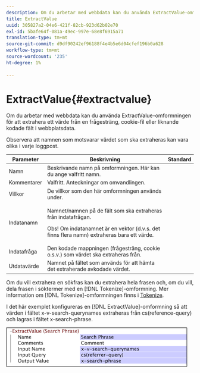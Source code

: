 ```yaml
---
description: Om du arbetar med webbdata kan du använda ExtractValue-omformningen för att extrahera ett värde från en frågesträng, cookie-fil eller liknande kodade fält i webbplatsdata.
title: ExtractValue
uuid: 305827a2-04e6-421f-82cb-923d62b02e70
exl-id: 5bafe64f-081a-49ec-997e-68e8f6915a71
translation-type: tm+mt
source-git-commit: d9df90242ef96188f4e4b5e6d04cfef196b0a628
workflow-type: tm+mt
source-wordcount: '235'
ht-degree: 1%

---
```


# ExtractValue{#extractvalue}

Om du arbetar med webbdata kan du använda ExtractValue-omformningen för att extrahera ett värde från en frågesträng, cookie-fil eller liknande kodade fält i webbplatsdata.

Observera att namnen som motsvarar värdet som ska extraheras kan vara olika i varje loggpost.

<table id="table_D16A39BE035043628A4D6F7452952304"> 
 <thead> 
  <tr> 
   <th colname="col1" class="entry"> Parameter </th> 
   <th colname="col2" class="entry"> Beskrivning </th> 
   <th colname="col3" class="entry"> Standard </th> 
  </tr> 
 </thead>
 <tbody> 
  <tr> 
   <td colname="col1"> Namn </td> 
   <td colname="col2"> Beskrivande namn på omformningen. Här kan du ange valfritt namn. </td> 
   <td colname="col3"></td> 
  </tr> 
  <tr> 
   <td colname="col1"> Kommentarer </td> 
   <td colname="col2"> Valfritt. Anteckningar om omvandlingen. </td> 
   <td colname="col3"></td> 
  </tr> 
  <tr> 
   <td colname="col1"> Villkor </td> 
   <td colname="col2"> De villkor som den här omformningen används under. </td> 
   <td colname="col3"></td> 
  </tr> 
  <tr> 
   <td colname="col1"> Indatanamn </td> 
   <td colname="col2"> <p>Namnet/namnen på de fält som ska extraheras från indatafrågan. </p> <p> <p>Obs!  Om indatanamnet är en vektor (d.v.s. det finns flera namn) extraheras bara ett värde. </p> </p> </td> 
   <td colname="col3"></td> 
  </tr> 
  <tr> 
   <td colname="col1"> Indatafråga </td> 
   <td colname="col2"> Den kodade mappningen (frågesträng, cookie o.s.v.) som värdet ska extraheras från. </td> 
   <td colname="col3"></td> 
  </tr> 
  <tr> 
   <td colname="col1"> Utdatavärde </td> 
   <td colname="col2"> Namnet på fältet som används för att hämta det extraherade avkodade värdet. </td> 
   <td colname="col3"></td> 
  </tr> 
 </tbody> 
</table>

Om du vill extrahera en sökfras kan du extrahera hela frasen och, om du vill, dela frasen i söktermer med en [!DNL Tokenize]-omformning. Mer information om [!DNL Tokenize]-omformningen finns i [Tokenize](../../../../../home/c-dataset-const-proc/c-data-trans/c-transf-types/c-standard-transf/c-tokenize.md#concept-f460aa5df3a7476e971af29cf5d9b32c).

I det här exemplet konfigureras en [!DNL ExtractValue]-omformning så att värden i fältet x-v-search-querynames extraheras från cs(reference-query) och lagras i fältet x-search-phrase.

![](assets/cfg_TransformationType_ExtractValue.png)
